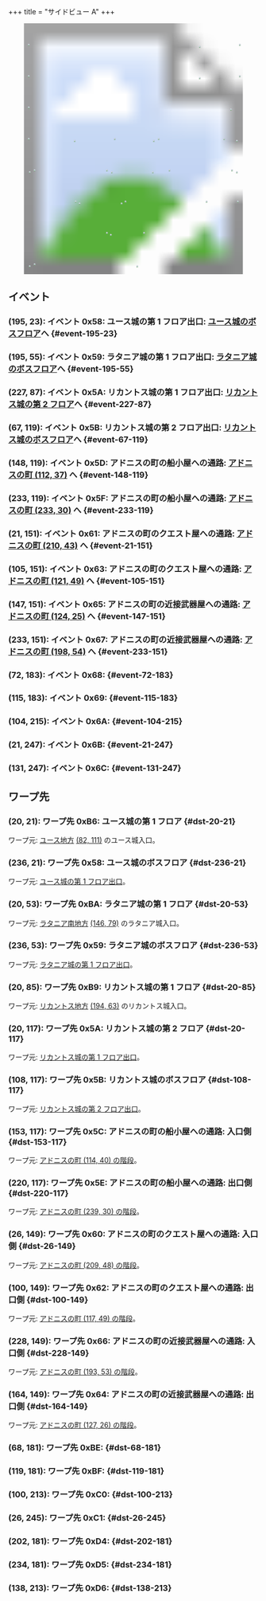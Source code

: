 +++
title = "サイドビュー A"
+++

<!-- SVG {{{ -->
<svg width="1536" height="1536" viewbox="0 0 2048 2048">
<defs>
<image id="svg-asset-bg" width="2048" height="2048" href="map-14.webp" />
<image id="svg-asset-event" width="16" height="16" href="icon-event.png" />
<image id="svg-asset-destination" width="16" height="16" href="icon-destination.png" />
</defs>
<use href="#svg-asset-bg" x="0" y="0"></use>
<a href="#event-21-151">
<use href="#svg-asset-event" x="168" y="1208"><title>(21, 151): イベント 0x61: アドニスの町のクエスト屋への通路: アドニスの町 (210, 43) へ</title></use>
</a>
<a href="#event-21-247">
<use href="#svg-asset-event" x="168" y="1976"><title>(21, 247): イベント 0x6B</title></use>
</a>
<a href="#event-67-119">
<use href="#svg-asset-event" x="536" y="952"><title>(67, 119): イベント 0x5B: リカントス城の第 2 フロア出口: リカントス城のボスフロアへ</title></use>
</a>
<a href="#event-72-183">
<use href="#svg-asset-event" x="576" y="1464"><title>(72, 183): イベント 0x68</title></use>
</a>
<a href="#event-104-215">
<use href="#svg-asset-event" x="832" y="1720"><title>(104, 215): イベント 0x6A</title></use>
</a>
<a href="#event-105-151">
<use href="#svg-asset-event" x="840" y="1208"><title>(105, 151): イベント 0x63: アドニスの町のクエスト屋への通路: アドニスの町 (121, 49) へ</title></use>
</a>
<a href="#event-115-183">
<use href="#svg-asset-event" x="920" y="1464"><title>(115, 183): イベント 0x69</title></use>
</a>
<a href="#event-131-247">
<use href="#svg-asset-event" x="1048" y="1976"><title>(131, 247): イベント 0x6C</title></use>
</a>
<a href="#event-147-151">
<use href="#svg-asset-event" x="1176" y="1208"><title>(147, 151): イベント 0x65: アドニスの町の近接武器屋への通路: アドニスの町 (124, 25) へ</title></use>
</a>
<a href="#event-148-119">
<use href="#svg-asset-event" x="1184" y="952"><title>(148, 119): イベント 0x5D: アドニスの町の船小屋への通路: アドニスの町 (112, 37) へ</title></use>
</a>
<a href="#event-195-23">
<use href="#svg-asset-event" x="1560" y="184"><title>(195, 23): イベント 0x58: ユース城の第 1 フロア出口: ユース城のボスフロアへ</title></use>
</a>
<a href="#event-195-55">
<use href="#svg-asset-event" x="1560" y="440"><title>(195, 55): イベント 0x59: ラタニア城の第 1 フロア出口: ラタニア城のボスフロアへ</title></use>
</a>
<a href="#event-227-87">
<use href="#svg-asset-event" x="1816" y="696"><title>(227, 87): イベント 0x5A: リカントス城の第 1 フロア出口: リカントス城の第 2 フロアへ</title></use>
</a>
<a href="#event-233-119">
<use href="#svg-asset-event" x="1864" y="952"><title>(233, 119): イベント 0x5F: アドニスの町の船小屋への通路: アドニスの町 (233, 30) へ</title></use>
</a>
<a href="#event-233-151">
<use href="#svg-asset-event" x="1864" y="1208"><title>(233, 151): イベント 0x67: アドニスの町の近接武器屋への通路: アドニスの町 (198, 54) へ</title></use>
</a>
<a href="#dst-236-21">
<use href="#svg-asset-destination" x="1888" y="168"><title>(236, 21): ワープ先 0x58: ユース城のボスフロア</title></use>
</a>
<a href="#dst-236-53">
<use href="#svg-asset-destination" x="1888" y="424"><title>(236, 53): ワープ先 0x59: ラタニア城のボスフロア</title></use>
</a>
<a href="#dst-20-117">
<use href="#svg-asset-destination" x="160" y="936"><title>(20, 117): ワープ先 0x5A: リカントス城の第 2 フロア</title></use>
</a>
<a href="#dst-108-117">
<use href="#svg-asset-destination" x="864" y="936"><title>(108, 117): ワープ先 0x5B: リカントス城のボスフロア</title></use>
</a>
<a href="#dst-153-117">
<use href="#svg-asset-destination" x="1224" y="936"><title>(153, 117): ワープ先 0x5C: アドニスの町の船小屋への通路: 入口側</title></use>
</a>
<a href="#dst-220-117">
<use href="#svg-asset-destination" x="1760" y="936"><title>(220, 117): ワープ先 0x5E: アドニスの町の船小屋への通路: 出口側</title></use>
</a>
<a href="#dst-26-149">
<use href="#svg-asset-destination" x="208" y="1192"><title>(26, 149): ワープ先 0x60: アドニスの町のクエスト屋への通路: 入口側</title></use>
</a>
<a href="#dst-100-149">
<use href="#svg-asset-destination" x="800" y="1192"><title>(100, 149): ワープ先 0x62: アドニスの町のクエスト屋への通路: 出口側</title></use>
</a>
<a href="#dst-164-149">
<use href="#svg-asset-destination" x="1312" y="1192"><title>(164, 149): ワープ先 0x64: アドニスの町の近接武器屋への通路: 出口側</title></use>
</a>
<a href="#dst-228-149">
<use href="#svg-asset-destination" x="1824" y="1192"><title>(228, 149): ワープ先 0x66: アドニスの町の近接武器屋への通路: 入口側</title></use>
</a>
<a href="#dst-20-21">
<use href="#svg-asset-destination" x="160" y="168"><title>(20, 21): ワープ先 0xB6: ユース城の第 1 フロア</title></use>
</a>
<a href="#dst-20-85">
<use href="#svg-asset-destination" x="160" y="680"><title>(20, 85): ワープ先 0xB9: リカントス城の第 1 フロア</title></use>
</a>
<a href="#dst-20-53">
<use href="#svg-asset-destination" x="160" y="424"><title>(20, 53): ワープ先 0xBA: ラタニア城の第 1 フロア</title></use>
</a>
<a href="#dst-68-181">
<use href="#svg-asset-destination" x="544" y="1448"><title>(68, 181): ワープ先 0xBE</title></use>
</a>
<a href="#dst-119-181">
<use href="#svg-asset-destination" x="952" y="1448"><title>(119, 181): ワープ先 0xBF</title></use>
</a>
<a href="#dst-100-213">
<use href="#svg-asset-destination" x="800" y="1704"><title>(100, 213): ワープ先 0xC0</title></use>
</a>
<a href="#dst-26-245">
<use href="#svg-asset-destination" x="208" y="1960"><title>(26, 245): ワープ先 0xC1</title></use>
</a>
<a href="#dst-202-181">
<use href="#svg-asset-destination" x="1616" y="1448"><title>(202, 181): ワープ先 0xD4</title></use>
</a>
<a href="#dst-234-181">
<use href="#svg-asset-destination" x="1872" y="1448"><title>(234, 181): ワープ先 0xD5</title></use>
</a>
<a href="#dst-138-213">
<use href="#svg-asset-destination" x="1104" y="1704"><title>(138, 213): ワープ先 0xD6</title></use>
</a>
</svg>
<!-- }}} -->


## イベント

### (195, 23): イベント 0x58: ユース城の第 1 フロア出口: [ユース城のボスフロア](#dst-236-21)へ {#event-195-23}

### (195, 55): イベント 0x59: ラタニア城の第 1 フロア出口: [ラタニア城のボスフロア](#dst-236-53)へ {#event-195-55}

### (227, 87): イベント 0x5A: リカントス城の第 1 フロア出口: [リカントス城の第 2 フロア](#dst-20-117)へ {#event-227-87}

### (67, 119): イベント 0x5B: リカントス城の第 2 フロア出口: [リカントス城のボスフロア](#dst-108-117)へ {#event-67-119}

### (148, 119): イベント 0x5D: アドニスの町の船小屋への通路: [アドニスの町 (112, 37)](@/map/map-12/_index.md#dst-112-37) へ {#event-148-119}

### (233, 119): イベント 0x5F: アドニスの町の船小屋への通路: [アドニスの町 (233, 30)](@/map/map-12/_index.md#dst-233-30) へ {#event-233-119}

### (21, 151): イベント 0x61: アドニスの町のクエスト屋への通路: [アドニスの町 (210, 43)](@/map/map-12/_index.md#dst-210-43) へ {#event-21-151}

### (105, 151): イベント 0x63: アドニスの町のクエスト屋への通路: [アドニスの町 (121, 49)](@/map/map-12/_index.md#dst-121-49) へ {#event-105-151}

### (147, 151): イベント 0x65: アドニスの町の近接武器屋への通路: [アドニスの町 (124, 25)](@/map/map-12/_index.md#dst-124-25) へ {#event-147-151}

### (233, 151): イベント 0x67: アドニスの町の近接武器屋への通路: [アドニスの町 (198, 54)](@/map/map-12/_index.md#dst-198-54) へ {#event-233-151}

### (72, 183): イベント 0x68:  {#event-72-183}

### (115, 183): イベント 0x69:  {#event-115-183}

### (104, 215): イベント 0x6A:  {#event-104-215}

### (21, 247): イベント 0x6B:  {#event-21-247}

### (131, 247): イベント 0x6C:  {#event-131-247}


## ワープ先

### (20, 21): ワープ先 0xB6: ユース城の第 1 フロア {#dst-20-21}

ワープ元: [ユース地方](@/map/map-00/_index.md) [(82, 111)](@/map/map-00/_index.md#event-82-111) のユース城入口。

### (236, 21): ワープ先 0x58: ユース城のボスフロア {#dst-236-21}

ワープ元: [ユース城の第 1 フロア出口](#event-195-23)。

### (20, 53): ワープ先 0xBA: ラタニア城の第 1 フロア {#dst-20-53}

ワープ元: [ラタニア南地方](@/map/map-08/_index.md) [(146, 79)](@/map/map-08/_index.md#event-146-79) のラタニア城入口。

### (236, 53): ワープ先 0x59: ラタニア城のボスフロア {#dst-236-53}

ワープ元: [ラタニア城の第 1 フロア出口](#event-195-55)。

### (20, 85): ワープ先 0xB9: リカントス城の第 1 フロア {#dst-20-85}

ワープ元: [リカントス地方](@/map/map-05/_index.md) [(194, 63)](@/map/map-05/_index.md#event-194-63) のリカントス城入口。

### (20, 117): ワープ先 0x5A: リカントス城の第 2 フロア {#dst-20-117}

ワープ元: [リカントス城の第 1 フロア出口](#event-227-87)。

### (108, 117): ワープ先 0x5B: リカントス城のボスフロア {#dst-108-117}

ワープ元: [リカントス城の第 2 フロア出口](#event-67-119)。

### (153, 117): ワープ先 0x5C: アドニスの町の船小屋への通路: 入口側 {#dst-153-117}

ワープ元: [アドニスの町 (114, 40) の階段](@/map/map-12/_index.md#event-114-40)。

### (220, 117): ワープ先 0x5E: アドニスの町の船小屋への通路: 出口側 {#dst-220-117}

ワープ元: [アドニスの町 (239, 30) の階段](@/map/map-12/_index.md#event-239-30)。

### (26, 149): ワープ先 0x60: アドニスの町のクエスト屋への通路: 入口側 {#dst-26-149}

ワープ元: [アドニスの町 (209, 48) の階段](@/map/map-12/_index.md#event-209-48)。

### (100, 149): ワープ先 0x62: アドニスの町のクエスト屋への通路: 出口側 {#dst-100-149}

ワープ元: [アドニスの町 (117, 49) の階段](@/map/map-12/_index.md#event-117-49)。

### (228, 149): ワープ先 0x66: アドニスの町の近接武器屋への通路: 入口側 {#dst-228-149}

ワープ元: [アドニスの町 (193, 53) の階段](@/map/map-12/_index.md#event-193-53)。

### (164, 149): ワープ先 0x64: アドニスの町の近接武器屋への通路: 出口側 {#dst-164-149}

ワープ元: [アドニスの町 (127, 26) の階段](@/map/map-12/_index.md#event-127-26)。

### (68, 181): ワープ先 0xBE:  {#dst-68-181}

### (119, 181): ワープ先 0xBF:  {#dst-119-181}

### (100, 213): ワープ先 0xC0:  {#dst-100-213}

### (26, 245): ワープ先 0xC1:  {#dst-26-245}

### (202, 181): ワープ先 0xD4:  {#dst-202-181}

### (234, 181): ワープ先 0xD5:  {#dst-234-181}

### (138, 213): ワープ先 0xD6:  {#dst-138-213}

